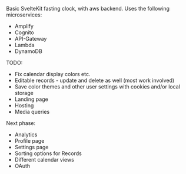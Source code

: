 Basic SvelteKit fasting clock, with aws backend. Uses the following microservices:

- Amplify
- Cognito
- API-Gateway
- Lambda
- DynamoDB

TODO:

- Fix calendar display colors etc.
- Editable records - update and delete as well (most work involved)
- Save color themes and other user settings with cookies and/or local storage
- Landing page
- Hosting
- Media queries

Next phase:

- Analytics
- Profile page
- Settings page
- Sorting options for Records
- Different calendar views
- OAuth
